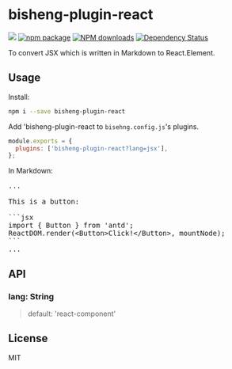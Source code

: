 # bisheng-plugin-react

[![](https://img.shields.io/travis/benjycui/bisheng-plugin-react.svg?style=flat-square)](https://travis-ci.org/benjycui/bisheng-plugin-react)
[![npm package](https://img.shields.io/npm/v/bisheng-plugin-react.svg?style=flat-square)](https://www.npmjs.org/package/bisheng-plugin-react)
[![NPM downloads](http://img.shields.io/npm/dm/bisheng-plugin-react.svg?style=flat-square)](https://npmjs.org/package/bisheng-plugin-react)
[![Dependency Status](https://david-dm.org/benjycui/bisheng-plugin-react.svg?style=flat-square)](https://david-dm.org/benjycui/bisheng-plugin-react)

To convert JSX which is written in Markdown to React.Element.

## Usage

Install:

```bash
npm i --save bisheng-plugin-react
```

Add 'bisheng-plugin-react to `bisehng.config.js`'s plugins.

```js
module.exports = {
  plugins: ['bisheng-plugin-react?lang=jsx'],
};
```

In Markdown:

<pre>
...

This is a button:

```jsx
import { Button } from 'antd';
ReactDOM.render(&lt;Button&gt;Click!&lt;/Button&gt;, mountNode);
```
...
</pre>

## API

### lang: String

> default: 'react-component'

## License

MIT
